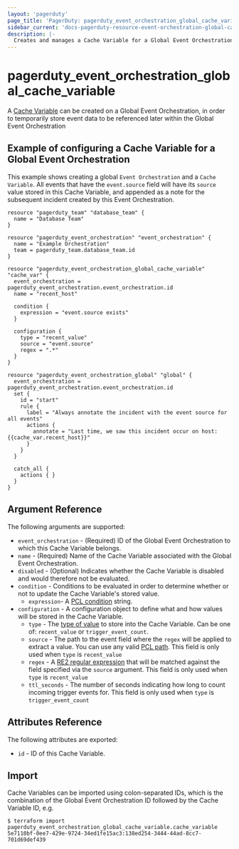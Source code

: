 ```yaml
---
layout: 'pagerduty'
page_title: 'PagerDuty: pagerduty_event_orchestration_global_cache_variable'
sidebar_current: 'docs-pagerduty-resource-event-orchestration-global-cache-variable'
description: |-
  Creates and manages a Cache Variable for a Global Event Orchestration.
---
```


# pagerduty_event_orchestration_global_cache_variable

A [Cache Variable][1] can be created on a Global Event Orchestration, in order to temporarily store event data to be referenced later within the Global Event Orchestration

## Example of configuring a Cache Variable for a Global Event Orchestration

This example shows creating a global `Event Orchestration` and a `Cache Variable`. All events that have the `event.source` field will have its `source` value stored in this Cache Variable, and appended as a note for the subsequent incident created by this Event Orchestration.

```hcl
resource "pagerduty_team" "database_team" {
  name = "Database Team"
}

resource "pagerduty_event_orchestration" "event_orchestration" {
  name = "Example Orchestration"
  team = pagerduty_team.database_team.id
}

resource "pagerduty_event_orchestration_global_cache_variable" "cache_var" {
  event_orchestration = pagerduty_event_orchestration.event_orchestration.id
  name = "recent_host"

  condition {
    expression = "event.source exists"
  }

  configuration {
    type = "recent_value"
    source = "event.source"
    regex = ".*"
  }
}

resource "pagerduty_event_orchestration_global" "global" {
  event_orchestration = pagerduty_event_orchestration.event_orchestration.id
  set {
    id = "start"
    rule {
      label = "Always annotate the incident with the event source for all events"
      actions {
        annotate = "Last time, we saw this incident occur on host: {{cache_var.recent_host}}"
      }
    }
  }

  catch_all {
    actions { }
  }
}
```

## Argument Reference

The following arguments are supported:

* `event_orchestration` - (Required) ID of the Global Event Orchestration to which this Cache Variable belongs.
* `name` - (Required) Name of the Cache Variable associated with the Global Event Orchestration.
* `disabled` - (Optional) Indicates whether the Cache Variable is disabled and would therefore not be evaluated.
* `condition` - Conditions to be evaluated in order to determine whether or not to update the Cache Variable's stored value.
  * `expression`- A [PCL condition][2] string.
* `configuration` - A configuration object to define what and how values will be stored in the Cache Variable.
  * `type` - The [type of value][3] to store into the Cache Variable. Can be one of: `recent_value` or `trigger_event_count`.
  * `source` - The path to the event field where the `regex` will be applied to extract a value. You can use any valid [PCL path][4]. This field is only used when `type` is `recent_value`
  * `regex` - A [RE2 regular expression][5] that will be matched against the field specified via the `source` argument. This field is only used when `type` is `recent_value`
  * `ttl_seconds` - The number of seconds indicating how long to count incoming trigger events for. This field is only used when `type` is `trigger_event_count`

## Attributes Reference

The following attributes are exported:

- `id` - ID of this Cache Variable.

## Import

Cache Variables can be imported using colon-separated IDs, which is the combination of the Global Event Orchestration ID followed by the Cache Variable ID, e.g.

```
$ terraform import pagerduty_event_orchestration_global_cache_variable.cache_variable 5e7110bf-0ee7-429e-9724-34ed1fe15ac3:138ed254-3444-44ad-8cc7-701d69def439
```

[1]: https://developer.pagerduty.com/api-reference/...
[2]: https://developer.pagerduty.com/docs/ZG9jOjM1NTE0MDc0-pcl-overview
[3]: https://developer.pagerduty.com/docs/...
[4]: https://developer.pagerduty.com/docs/ZG9jOjM1NTE0MDc0-pcl-overview#paths
[5]: https://github.com/google/re2/wiki/Syntax
